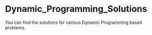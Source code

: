 # Dynamic_Programming_Solutions
You can find the solutions for various Dynamic Programming based problems.

